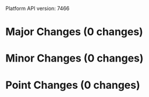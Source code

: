 Platform API version: 7466




# Major Changes (0 changes)


# Minor Changes (0 changes)


# Point Changes (0 changes)
